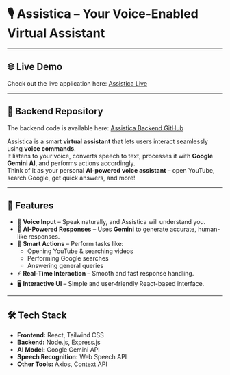 # 🎙️ Assistica – Your Voice-Enabled Virtual Assistant

---

## 🌐 Live Demo

Check out the live application here: [Assistica Live](https://assistica-frontend.onrender.com/)

---

## 📂 Backend Repository

The backend code is available here: [Assistica Backend GitHub](https://github.com/hemanthijjurouthu/Assistica_Backend)


Assistica is a smart **virtual assistant** that lets users interact seamlessly using **voice commands**.  
It listens to your voice, converts speech to text, processes it with **Google Gemini AI**, and performs actions accordingly.  
Think of it as your personal **AI-powered voice assistant** – open YouTube, search Google, get quick answers, and more!

---

## 🚀 Features

- 🎤 **Voice Input** – Speak naturally, and Assistica will understand you.  
- 🧠 **AI-Powered Responses** – Uses **Gemini** to generate accurate, human-like responses.  
- 🔗 **Smart Actions** – Perform tasks like:
  - Opening YouTube & searching videos
  - Performing Google searches
  - Answering general queries
- ⚡ **Real-Time Interaction** – Smooth and fast response handling.  
- 🖥️ **Interactive UI** – Simple and user-friendly React-based interface.  

---

## 🛠️ Tech Stack

- **Frontend:** React, Tailwind CSS  
- **Backend:** Node.js, Express.js  
- **AI Model:** Google Gemini API  
- **Speech Recognition:** Web Speech API  
- **Other Tools:** Axios, Context API




